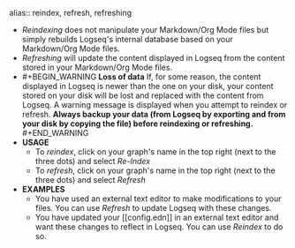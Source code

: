 alias:: reindex, refresh, refreshing

- _Reindexing_ does not manipulate your Markdown/Org Mode files but simply rebuilds Logseq's internal database based on your Markdown/Org Mode files.
- _Refreshing_ will update the content displayed in Logseq from the content stored in your Markdown/Org Mode files.
-
  #+BEGIN_WARNING
  **Loss of data**
  If, for some reason, the content displayed in Logseq is newer than the one on your disk, your content stored on your disk will be lost and replaced with the content from Logseq. A warning message is displayed when you attempt to reindex or refresh.
  **Always backup your data (from Logseq by exporting and from your disk by copying the file) before reindexing or refreshing.**
  #+END_WARNING
- **USAGE**
	- To _reindex_, click on your graph's name in the top right (next to the three dots) and select _Re-Index_
	- To _refresh_, click on your graph's name in the top right (next to the three dots) and select _Refresh_
- **EXAMPLES**
	- You have used an external text editor to make modifications to your files. You can use _Refresh_ to update Logseq with these changes.
	- You have updated your [[config.edn]] in an external text editor and want these changes to reflect in Logseq. You can use _Reindex_ to do so.